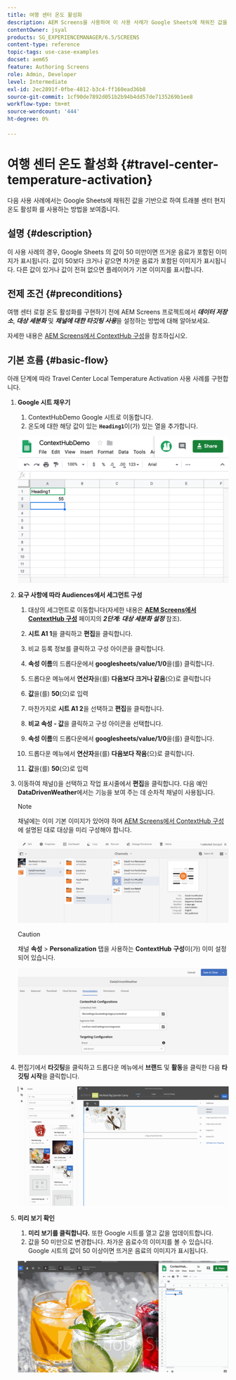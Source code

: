 ```yaml
---
title: 여행 센터 온도 활성화
description: AEM Screens을 사용하여 이 사용 사례가 Google Sheets에 채워진 값을 기반으로 여행 센터 로컬 온도 활성화의 사용을 보여 주는 방법을 알아봅니다.
contentOwner: jsyal
products: SG_EXPERIENCEMANAGER/6.5/SCREENS
content-type: reference
topic-tags: use-case-examples
docset: aem65
feature: Authoring Screens
role: Admin, Developer
level: Intermediate
exl-id: 2ec2891f-0fbe-4812-b3c4-ff160ead36b8
source-git-commit: 1cf90de7892d051b2b94b4dd57de7135269b1ee8
workflow-type: tm+mt
source-wordcount: '444'
ht-degree: 0%

---
```


# 여행 센터 온도 활성화 {#travel-center-temperature-activation}

다음 사용 사례에서는 Google Sheets에 채워진 값을 기반으로 하여 트래블 센터 현지 온도 활성화 를 사용하는 방법을 보여줍니다.

## 설명 {#description}

이 사용 사례의 경우, Google Sheets 의 값이 50 미만이면 뜨거운 음료가 포함된 이미지가 표시됩니다. 값이 50보다 크거나 같으면 차가운 음료가 포함된 이미지가 표시됩니다. 다른 값이 있거나 값이 전혀 없으면 플레이어가 기본 이미지를 표시합니다.

## 전제 조건 {#preconditions}

여행 센터 로컬 온도 활성화를 구현하기 전에 AEM Screens 프로젝트에서 ***데이터 저장소***, ***대상 세분화*** 및 ***채널에 대한 타깃팅 사용***&#x200B;을 설정하는 방법에 대해 알아보세요.

자세한 내용은 [AEM Screens에서 ContextHub 구성](configuring-context-hub.md)을 참조하십시오.

## 기본 흐름 {#basic-flow}

아래 단계에 따라 Travel Center Local Temperature Activation 사용 사례를 구현합니다.

1. **Google 시트 채우기**

   1. ContextHubDemo Google 시트로 이동합니다.
   1. 온도에 대한 해당 값이 있는 **`Heading1`**&#x200B;이(가) 있는 열을 추가합니다.

   ![screen_shot_2019-05-08at112911am](assets/screen_shot_2019-05-08at112911am.png)

1. **요구 사항에 따라 Audiences에서 세그먼트 구성**

   1. 대상의 세그먼트로 이동합니다(자세한 내용은 **[AEM Screens에서 ContextHub 구성](configuring-context-hub.md)** 페이지의 ***2단계: 대상 세분화 설정*** 참조).

   1. **시트 A1 1**&#x200B;을 클릭하고 **편집**&#x200B;을 클릭합니다.

   1. 비교 등록 정보를 클릭하고 구성 아이콘을 클릭합니다.
   1. **속성 이름**&#x200B;의 드롭다운에서 **googlesheets/value/1/0**&#x200B;을(를) 클릭합니다.

   1. 드롭다운 메뉴에서 **연산자**&#x200B;을(를) **다음보다 크거나 같음**(으)로 클릭합니다

   1. **값**&#x200B;을(를) **50**(으)로 입력

   1. 마찬가지로 **시트 A1 2**&#x200B;을 선택하고 **편집**&#x200B;을 클릭합니다.

   1. **비교 속성 - 값**&#x200B;을 클릭하고 구성 아이콘을 선택합니다.
   1. **속성 이름**&#x200B;의 드롭다운에서 **googlesheets/value/1/0**&#x200B;을(를) 클릭합니다.

   1. 드롭다운 메뉴에서 **연산자**&#x200B;을(를) **다음보다 작음**(으)로 클릭합니다.

   1. **값**&#x200B;을(를) **50**(으)로 입력

1. 이동하여 채널()을 선택하고 작업 표시줄에서 **편집**&#x200B;을 클릭합니다. 다음 예인 **DataDrivenWeather**&#x200B;에서는 기능을 보여 주는 데 순차적 채널이 사용됩니다.

   >[!NOTE]
   >
   >채널에는 이미 기본 이미지가 있어야 하며 [AEM Screens에서 ContextHub 구성](configuring-context-hub.md)에 설명된 대로 대상을 미리 구성해야 합니다.

   ![screen_shot_2019-05-08at113022am](assets/screen_shot_2019-05-08at113022am.png)

   >[!CAUTION]
   >
   >채널 **속성** > **Personalization** 탭을 사용하는 **ContextHub** **구성**&#x200B;이(가) 이미 설정되어 있습니다.

   ![screen_shot_2019-05-08at114106am](assets/screen_shot_2019-05-08at114106am.png)

1. 편집기에서 **타깃팅**&#x200B;을 클릭하고 드롭다운 메뉴에서 **브랜드** 및 **활동**&#x200B;을 클릭한 다음 **타깃팅 시작**&#x200B;을 클릭합니다.

   ![new_activity3](assets/new_activity3.gif)

1. **미리 보기 확인**

   1. **미리 보기를 클릭합니다.** 또한 Google 시트를 열고 값을 업데이트합니다.
   1. 값을 50 미만으로 변경합니다. 차가운 음료수의 이미지를 볼 수 있습니다. Google 시트의 값이 50 이상이면 뜨거운 음료의 이미지가 표시됩니다.

   ![결과3](assets/result3.gif)
